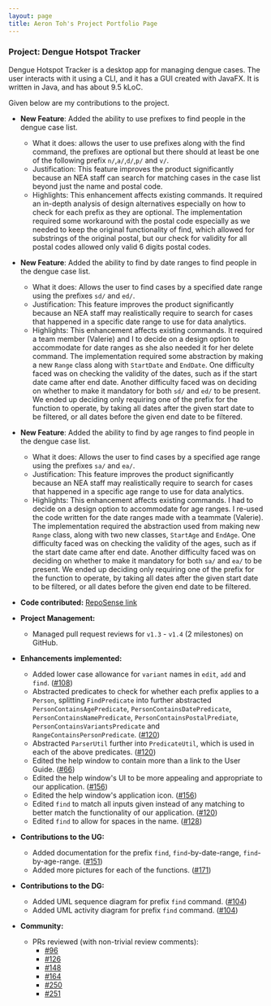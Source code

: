 ```yaml
---
layout: page
title: Aeron Toh's Project Portfolio Page
---
```


### Project: Dengue Hotspot Tracker

Dengue Hotspot Tracker is a desktop app for managing dengue cases. The user interacts with it using a CLI,
and it has a GUI created with JavaFX. It is written in Java, and has about 9.5 kLoC.

Given below are my contributions to the project.

* **New Feature**: Added the ability to use prefixes to find people in the dengue case list.
  * What it does: allows the user to use prefixes along with the find command, the prefixes are optional but there
  should at least be one of the following prefix `n/`,`a/`,`d/`,`p/` and `v/`.
  * Justification: This feature improves the product significantly because an NEA staff can search for matching cases in
  the case list beyond just the name and postal code.
  * Highlights: This enhancement affects existing commands. It required an in-depth analysis of design alternatives
  especially on how to check for each prefix as they are optional. The implementation required some workaround with the
  postal code especially as we needed to keep the original functionality of find, which allowed for substrings of the
  original postal, but our check for validity for all postal codes allowed only valid 6 digits postal codes.

* **New Feature**: Added the ability to find by date ranges to find people in the dengue case list.
  * What it does: Allows the user to find cases by a specified date range using the prefixes `sd/` and `ed/`.
  * Justification: This feature improves the product significantly because an NEA staff may realistically require to
  search for cases that happened in a specific date range to use for data analytics.
  * Highlights: This enhancement affects existing commands. It required a team member (Valerie) and I to decide on a
  design option to accommodate for date ranges as she also needed it for her delete command. The implementation required
  some abstraction by making a new `Range` class along with `StartDate` and `EndDate`. One difficulty faced was on
  checking the validity of the dates, such as if the start date came after end date. Another difficulty faced was on
  deciding on whether to make it mandatory for both `sd/` and `ed/` to be present. We ended up deciding only requiring
  one of the prefix for the function to operate, by taking all dates after the given start date to be filtered, or all
  dates before the given end date to be filtered.

* **New Feature**: Added the ability to find by age ranges to find people in the dengue case list.
  * What it does: Allows the user to find cases by a specified age range using the prefixes `sa/` and `ea/`.
  * Justification: This feature improves the product significantly because an NEA staff may realistically require to
    search for cases that happened in a specific age range to use for data analytics.
  * Highlights: This enhancement affects existing commands. I had to decide on a design option to accommodate for age
  ranges. I re-used the code written for the date ranges made with a teammate (Valerie). The implementation required
  the abstraction used from making new `Range` class, along with two new classes, `StartAge` and `EndAge`. One
  difficulty faced was on checking the validity of the ages, such as if the start date came after end date. Another
  difficulty faced was on deciding on whether to make it mandatory for both `sa/` and `ea/` to be present. We ended up
  deciding only requiring one of the prefix for the function to operate, by taking all dates after the given start date
  to be filtered, or all dates before the given end date to be filtered.

* **Code contributed:** [RepoSense link](https://nus-cs2103-ay2223s2.github.io/tp-dashboard/?search=Tohtoroo)

* **Project Management:**
  * Managed pull request reviews for `v1.3` - `v1.4` (2 milestones) on GitHub.

* **Enhancements implemented:**
    * Added lower case allowance for `variant` names in `edit`, `add` and `find`.
    ([#108](https://github.com/AY2223S2-CS2103-W17-2/tp/pull/108))
    * Abstracted predicates to check for whether each prefix applies to a `Person`, splitting `FindPredicate` into
    further abstracted `PersonContainsAgePredicate`, `PersonContainsDatePredicate`, `PersonContainsNamePredicate`,
    `PersonContainsPostalPrediate`, `PersonContainsVariantsPredicate` and `RangeContainsPersonPredicate`.
    ([#120](https://github.com/AY2223S2-CS2103-W17-2/tp/pull/120))
    * Abstracted `ParserUtil` further into `PredicateUtil`, which is used in each of the above predicates.
    ([#120](https://github.com/AY2223S2-CS2103-W17-2/tp/pull/120))
    * Edited the help window to contain more than a link to the User Guide.
    ([#66](https://github.com/AY2223S2-CS2103-W17-2/tp/pull/66))
    * Edited the help window's UI to be more appealing and appropriate to our application.
    ([#156](https://github.com/AY2223S2-CS2103-W17-2/tp/pull/156))
    * Edited the help window's application icon.
    ([#156](https://github.com/AY2223S2-CS2103-W17-2/tp/pull/156))
    * Edited `find` to match all inputs given instead of any matching to better match the functionality of our
    application.
    ([#120](https://github.com/AY2223S2-CS2103-W17-2/tp/pull/120))
    * Edited `find` to allow for spaces in the name.
    ([#128](https://github.com/AY2223S2-CS2103-W17-2/tp/pull/128))


* **Contributions to the UG:**
    * Added documentation for the prefix `find`, `find`-by-date-range, `find`-by-age-range.
    ([#151](https://github.com/AY2223S2-CS2103-W17-2/tp/pull/151))
    * Added more pictures for each of the functions. ([#171](https://github.com/AY2223S2-CS2103-W17-2/tp/pull/171))


* **Contributions to the DG:**
    * Added UML sequence diagram for prefix `find` command.
    ([#104](https://github.com/AY2223S2-CS2103-W17-2/tp/pull/104))
    * Added UML activity diagram for prefix `find` command.
    ([#104](https://github.com/AY2223S2-CS2103-W17-2/tp/pull/104))


* **Community:**
  * PRs reviewed (with non-trivial review comments):
    * [#96](https://github.com/AY2223S2-CS2103-W17-2/tp/pull/96)
    * [#126](https://github.com/AY2223S2-CS2103-W17-2/tp/pull/126)
    * [#148](https://github.com/AY2223S2-CS2103-W17-2/tp/pull/148)
    * [#164](https://github.com/AY2223S2-CS2103-W17-2/tp/pull/164)
    * [#250](https://github.com/AY2223S2-CS2103-W17-2/tp/pull/250)
    * [#251](https://github.com/AY2223S2-CS2103-W17-2/tp/pull/251)

